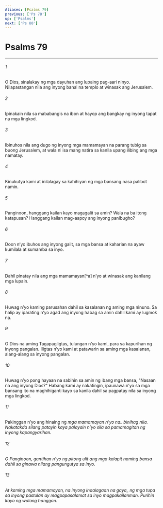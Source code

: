 ```yaml
---
Aliases: [Psalms 79]
previous: ['Ps 78']
up: ['Psalms']
next: ['Ps 80']
---
```

# Psalms 79

***






















###### 1 










O Dios, sinalakay ng mga dayuhan ang lupaing pag-aari ninyo. Nilapastangan nila ang inyong banal na templo at winasak ang Jerusalem. 





















###### 2 










Ipinakain nila sa mababangis na ibon at hayop ang bangkay ng inyong tapat na mga lingkod. 





















###### 3 










Ibinuhos nila ang dugo ng inyong mga mamamayan na parang tubig sa buong Jerusalem, at wala ni isa mang natira sa kanila upang ilibing ang mga namatay. 





















###### 4 










Kinukutya kami at inilalagay sa kahihiyan ng mga bansang nasa palibot namin. 





















###### 5 










Panginoon, hanggang kailan kayo magagalit sa amin? Wala na ba itong katapusan? Hanggang kailan mag-aapoy ang inyong panibugho? 





















###### 6 










Doon nʼyo ibuhos ang inyong galit, sa mga bansa at kaharian na ayaw kumilala at sumamba sa inyo. 





















###### 7 










Dahil pinatay nila ang mga mamamayan[^a] nʼyo at winasak ang kanilang mga lupain. 





















###### 8 










Huwag nʼyo kaming parusahan dahil sa kasalanan ng aming mga ninuno. Sa halip ay iparating nʼyo agad ang inyong habag sa amin dahil kami ay lugmok na. 





















###### 9 










O Dios na aming Tagapagligtas, tulungan nʼyo kami, para sa kapurihan ng inyong pangalan. Iligtas nʼyo kami at patawarin sa aming mga kasalanan, alang-alang sa inyong pangalan. 





















###### 10 










Huwag nʼyo pong hayaan na sabihin sa amin ng ibang mga bansa, "Nasaan na ang inyong Dios?" Habang kami ay nakatingin, ipaunawa nʼyo sa mga bansang ito na maghihiganti kayo sa kanila dahil sa pagpatay nila sa inyong mga lingkod. 





















###### 11 










Pakinggan nʼyo ang hinaing ng <i class="trans-change">mga mamamayan nʼyo na_ binihag nila. Nakatakda silang patayin kaya palayain nʼyo sila sa pamamagitan ng inyong kapangyarihan. 





















###### 12 










O Panginoon, gantihan nʼyo ng pitong ulit ang mga kalapit naming bansa dahil sa ginawa nilang pangungutya sa inyo. 





















###### 13 










At kaming mga mamamayan, na inyong inaalagaan <i class="trans-change">na gaya_ ng mga tupa sa inyong pastulan ay magpapasalamat sa inyo magpakailanman. Purihin kayo ng walang hanggan.
